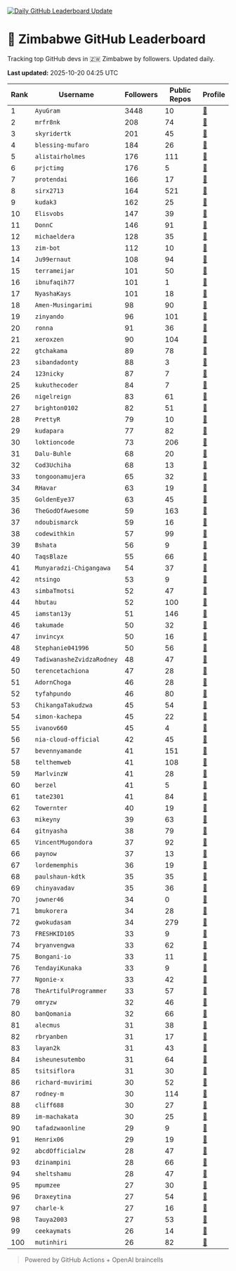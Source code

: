 [![Daily GitHub Leaderboard Update](https://github.com/bevennyamande/zim_leaderboard/actions/workflows/leaderboard.yml/badge.svg)](https://github.com/bevennyamande/zim_leaderboard/actions/workflows/leaderboard.yml)

# 🦍 Zimbabwe GitHub Leaderboard

Tracking top GitHub devs in 🇿🇼 Zimbabwe by followers. Updated daily.

<!-- START LEADERBOARD -->
**Last updated:** 2025-10-20 04:25 UTC  

| Rank | Username | Followers | Public Repos | Profile |
|------|----------|-----------|--------------|---------|
| 1 | `AyuGram` | 3448 | 10 | [🔗](https://github.com/AyuGram) |
| 2 | `mrfr8nk` | 208 | 74 | [🔗](https://github.com/mrfr8nk) |
| 3 | `skyridertk` | 201 | 45 | [🔗](https://github.com/skyridertk) |
| 4 | `blessing-mufaro` | 184 | 26 | [🔗](https://github.com/blessing-mufaro) |
| 5 | `alistairholmes` | 176 | 111 | [🔗](https://github.com/alistairholmes) |
| 6 | `prjctimg` | 176 | 5 | [🔗](https://github.com/prjctimg) |
| 7 | `protendai` | 166 | 17 | [🔗](https://github.com/protendai) |
| 8 | `sirx2713` | 164 | 521 | [🔗](https://github.com/sirx2713) |
| 9 | `kudak3` | 162 | 25 | [🔗](https://github.com/kudak3) |
| 10 | `Elisvobs` | 147 | 39 | [🔗](https://github.com/Elisvobs) |
| 11 | `DonnC` | 146 | 91 | [🔗](https://github.com/DonnC) |
| 12 | `michaeldera` | 128 | 35 | [🔗](https://github.com/michaeldera) |
| 13 | `zim-bot` | 112 | 10 | [🔗](https://github.com/zim-bot) |
| 14 | `Ju99ernaut` | 108 | 94 | [🔗](https://github.com/Ju99ernaut) |
| 15 | `terrameijar` | 101 | 50 | [🔗](https://github.com/terrameijar) |
| 16 | `ibnufaqih77` | 101 | 1 | [🔗](https://github.com/ibnufaqih77) |
| 17 | `NyashaKays` | 101 | 18 | [🔗](https://github.com/NyashaKays) |
| 18 | `Amen-Musingarimi` | 98 | 90 | [🔗](https://github.com/Amen-Musingarimi) |
| 19 | `zinyando` | 96 | 101 | [🔗](https://github.com/zinyando) |
| 20 | `ronna` | 91 | 36 | [🔗](https://github.com/ronna) |
| 21 | `xeroxzen` | 90 | 104 | [🔗](https://github.com/xeroxzen) |
| 22 | `gtchakama` | 89 | 78 | [🔗](https://github.com/gtchakama) |
| 23 | `sibandadonty` | 88 | 3 | [🔗](https://github.com/sibandadonty) |
| 24 | `123nicky` | 87 | 7 | [🔗](https://github.com/123nicky) |
| 25 | `kukuthecoder` | 84 | 7 | [🔗](https://github.com/kukuthecoder) |
| 26 | `nigelreign` | 83 | 61 | [🔗](https://github.com/nigelreign) |
| 27 | `brighton0102` | 82 | 51 | [🔗](https://github.com/brighton0102) |
| 28 | `PrettyR` | 79 | 10 | [🔗](https://github.com/PrettyR) |
| 29 | `kudapara` | 77 | 82 | [🔗](https://github.com/kudapara) |
| 30 | `loktioncode` | 73 | 206 | [🔗](https://github.com/loktioncode) |
| 31 | `Dalu-Buhle` | 68 | 20 | [🔗](https://github.com/Dalu-Buhle) |
| 32 | `Cod3Uchiha` | 68 | 13 | [🔗](https://github.com/Cod3Uchiha) |
| 33 | `tongoonamujera` | 65 | 32 | [🔗](https://github.com/tongoonamujera) |
| 34 | `RHavar` | 63 | 19 | [🔗](https://github.com/RHavar) |
| 35 | `GoldenEye37` | 63 | 45 | [🔗](https://github.com/GoldenEye37) |
| 36 | `TheGodOfAwesome` | 59 | 163 | [🔗](https://github.com/TheGodOfAwesome) |
| 37 | `ndoubismarck` | 59 | 16 | [🔗](https://github.com/ndoubismarck) |
| 38 | `codewithkin` | 57 | 99 | [🔗](https://github.com/codewithkin) |
| 39 | `Bshata` | 56 | 9 | [🔗](https://github.com/Bshata) |
| 40 | `TaqsBlaze` | 55 | 66 | [🔗](https://github.com/TaqsBlaze) |
| 41 | `Munyaradzi-Chigangawa` | 54 | 37 | [🔗](https://github.com/Munyaradzi-Chigangawa) |
| 42 | `ntsingo` | 53 | 9 | [🔗](https://github.com/ntsingo) |
| 43 | `simbaTmotsi` | 52 | 47 | [🔗](https://github.com/simbaTmotsi) |
| 44 | `hbutau` | 52 | 100 | [🔗](https://github.com/hbutau) |
| 45 | `iamstan13y` | 51 | 146 | [🔗](https://github.com/iamstan13y) |
| 46 | `takumade` | 50 | 32 | [🔗](https://github.com/takumade) |
| 47 | `invincyx` | 50 | 16 | [🔗](https://github.com/invincyx) |
| 48 | `Stephanie041996` | 50 | 56 | [🔗](https://github.com/Stephanie041996) |
| 49 | `TadiwanasheZvidzaRodney` | 48 | 47 | [🔗](https://github.com/TadiwanasheZvidzaRodney) |
| 50 | `terencetachiona` | 47 | 28 | [🔗](https://github.com/terencetachiona) |
| 51 | `AdornChoga` | 46 | 28 | [🔗](https://github.com/AdornChoga) |
| 52 | `tyfahpundo` | 46 | 80 | [🔗](https://github.com/tyfahpundo) |
| 53 | `ChikangaTakudzwa` | 45 | 54 | [🔗](https://github.com/ChikangaTakudzwa) |
| 54 | `simon-kachepa` | 45 | 22 | [🔗](https://github.com/simon-kachepa) |
| 55 | `ivanov660` | 45 | 4 | [🔗](https://github.com/ivanov660) |
| 56 | `nia-cloud-official` | 42 | 45 | [🔗](https://github.com/nia-cloud-official) |
| 57 | `bevennyamande` | 41 | 151 | [🔗](https://github.com/bevennyamande) |
| 58 | `telthemweb` | 41 | 108 | [🔗](https://github.com/telthemweb) |
| 59 | `MarlvinzW` | 41 | 28 | [🔗](https://github.com/MarlvinzW) |
| 60 | `berzel` | 41 | 5 | [🔗](https://github.com/berzel) |
| 61 | `tate2301` | 41 | 84 | [🔗](https://github.com/tate2301) |
| 62 | `Towernter` | 40 | 19 | [🔗](https://github.com/Towernter) |
| 63 | `mikeyny` | 39 | 63 | [🔗](https://github.com/mikeyny) |
| 64 | `gitnyasha` | 38 | 79 | [🔗](https://github.com/gitnyasha) |
| 65 | `VincentMugondora` | 37 | 92 | [🔗](https://github.com/VincentMugondora) |
| 66 | `paynow` | 37 | 13 | [🔗](https://github.com/paynow) |
| 67 | `lordememphis` | 36 | 19 | [🔗](https://github.com/lordememphis) |
| 68 | `paulshaun-kdtk` | 35 | 35 | [🔗](https://github.com/paulshaun-kdtk) |
| 69 | `chinyavadav` | 35 | 36 | [🔗](https://github.com/chinyavadav) |
| 70 | `jowner46` | 34 | 0 | [🔗](https://github.com/jowner46) |
| 71 | `bmukorera` | 34 | 28 | [🔗](https://github.com/bmukorera) |
| 72 | `gwokudasam` | 34 | 279 | [🔗](https://github.com/gwokudasam) |
| 73 | `FRESHKID105` | 33 | 9 | [🔗](https://github.com/FRESHKID105) |
| 74 | `bryanvengwa` | 33 | 62 | [🔗](https://github.com/bryanvengwa) |
| 75 | `Bongani-io` | 33 | 11 | [🔗](https://github.com/Bongani-io) |
| 76 | `TendayiKunaka` | 33 | 9 | [🔗](https://github.com/TendayiKunaka) |
| 77 | `Ngonie-x` | 33 | 42 | [🔗](https://github.com/Ngonie-x) |
| 78 | `TheArtifulProgrammer` | 33 | 57 | [🔗](https://github.com/TheArtifulProgrammer) |
| 79 | `omryzw` | 32 | 46 | [🔗](https://github.com/omryzw) |
| 80 | `banQomania` | 32 | 66 | [🔗](https://github.com/banQomania) |
| 81 | `alecmus` | 31 | 38 | [🔗](https://github.com/alecmus) |
| 82 | `rbryanben` | 31 | 17 | [🔗](https://github.com/rbryanben) |
| 83 | `layan2k` | 31 | 43 | [🔗](https://github.com/layan2k) |
| 84 | `isheunesutembo` | 31 | 64 | [🔗](https://github.com/isheunesutembo) |
| 85 | `tsitsiflora` | 31 | 30 | [🔗](https://github.com/tsitsiflora) |
| 86 | `richard-muvirimi` | 30 | 52 | [🔗](https://github.com/richard-muvirimi) |
| 87 | `rodney-m` | 30 | 114 | [🔗](https://github.com/rodney-m) |
| 88 | `cliff688` | 30 | 27 | [🔗](https://github.com/cliff688) |
| 89 | `im-machakata` | 30 | 25 | [🔗](https://github.com/im-machakata) |
| 90 | `tafadzwaonline` | 29 | 9 | [🔗](https://github.com/tafadzwaonline) |
| 91 | `Henrix06` | 29 | 19 | [🔗](https://github.com/Henrix06) |
| 92 | `abcdOfficialzw` | 28 | 47 | [🔗](https://github.com/abcdOfficialzw) |
| 93 | `dzinampini` | 28 | 66 | [🔗](https://github.com/dzinampini) |
| 94 | `sheltshamu` | 28 | 47 | [🔗](https://github.com/sheltshamu) |
| 95 | `mpumzee` | 27 | 30 | [🔗](https://github.com/mpumzee) |
| 96 | `Draxeytina` | 27 | 54 | [🔗](https://github.com/Draxeytina) |
| 97 | `charle-k` | 27 | 16 | [🔗](https://github.com/charle-k) |
| 98 | `Tauya2003` | 27 | 53 | [🔗](https://github.com/Tauya2003) |
| 99 | `ceekaymats` | 26 | 14 | [🔗](https://github.com/ceekaymats) |
| 100 | `mutinhiri` | 26 | 82 | [🔗](https://github.com/mutinhiri) |
<!-- END LEADERBOARD -->

> Powered by GitHub Actions + OpenAI braincells
